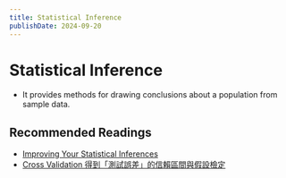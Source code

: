 ```yaml
---
title: Statistical Inference
publishDate: 2024-09-20
---
```


# Statistical Inference

- It provides methods for drawing conclusions about a population from sample data.

## Recommended Readings

- [Improving Your Statistical Inferences](https://lakens.github.io/statistical_inferences/01-pvalue.html#sec-misconceptions)
- [Cross Validation 得到「測試誤差」的信賴區間與假設檢定](https://taweihuang.hpd.io/2020/07/31/cross-validation-testing/)
